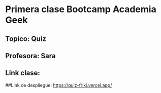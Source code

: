 # Primera clase Bootcamp Academia Geek

## Topico: Quiz
## Profesora: Sara
## Link clase: 

##Link de despliegue: https://quiz-friki.vercel.app/
